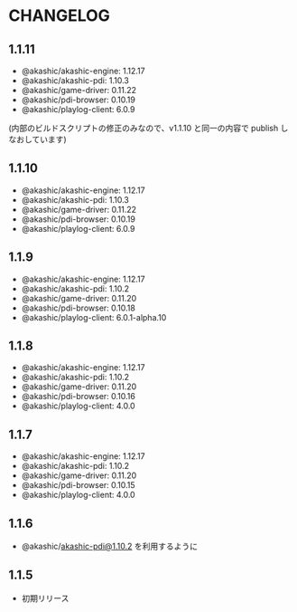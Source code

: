 # CHANGELOG

## 1.1.11
* @akashic/akashic-engine: 1.12.17
* @akashic/akashic-pdi: 1.10.3
* @akashic/game-driver: 0.11.22
* @akashic/pdi-browser: 0.10.19
* @akashic/playlog-client: 6.0.9

(内部のビルドスクリプトの修正のみなので、v1.1.10 と同一の内容で publish しなおしています)

## 1.1.10
* @akashic/akashic-engine: 1.12.17
* @akashic/akashic-pdi: 1.10.3
* @akashic/game-driver: 0.11.22
* @akashic/pdi-browser: 0.10.19
* @akashic/playlog-client: 6.0.9

## 1.1.9
* @akashic/akashic-engine: 1.12.17
* @akashic/akashic-pdi: 1.10.2
* @akashic/game-driver: 0.11.20
* @akashic/pdi-browser: 0.10.18
* @akashic/playlog-client: 6.0.1-alpha.10

## 1.1.8
* @akashic/akashic-engine: 1.12.17
* @akashic/akashic-pdi: 1.10.2
* @akashic/game-driver: 0.11.20
* @akashic/pdi-browser: 0.10.16
* @akashic/playlog-client: 4.0.0

## 1.1.7
* @akashic/akashic-engine: 1.12.17
* @akashic/akashic-pdi: 1.10.2
* @akashic/game-driver: 0.11.20
* @akashic/pdi-browser: 0.10.15
* @akashic/playlog-client: 4.0.0

## 1.1.6
* @akashic/akashic-pdi@1.10.2 を利用するように

## 1.1.5
* 初期リリース
